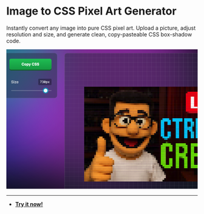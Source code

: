 # Image to CSS Pixel Art Generator

Instantly convert any image into pure CSS pixel art. Upload a picture, adjust resolution and size, and generate clean, copy-pasteable CSS box-shadow code.

![Image to CSS Pixel Art Generator Screenshot](https://raw.githubusercontent.com/ChrisPirillo/css-art/main/assets/screenshot.png)

---

* **[Try it now!](https://pirillo.com/arcade/css-art.html)**
